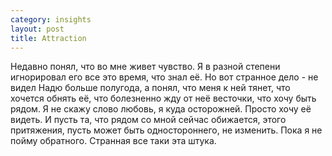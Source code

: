 ```yaml
--- 
category: insights
layout: post
title: Attraction
---
```

Недавно понял, что во мне живет чувство. Я в разной степени игнорировал его все это время, что знал её. Но вот странное дело - не видел Надю больше полугода, а понял, что меня к ней тянет, что хочется обнять её, что болезненно жду от неё весточки, что хочу быть рядом. Я не скажу слово любовь, я куда осторожней. Просто хочу её видеть. И пусть та, что рядом со мной сейчас обижается, этого притяжения, пусть может быть одностороннего, не изменить. Пока я не пойму обратного. Странная все таки эта штука.
